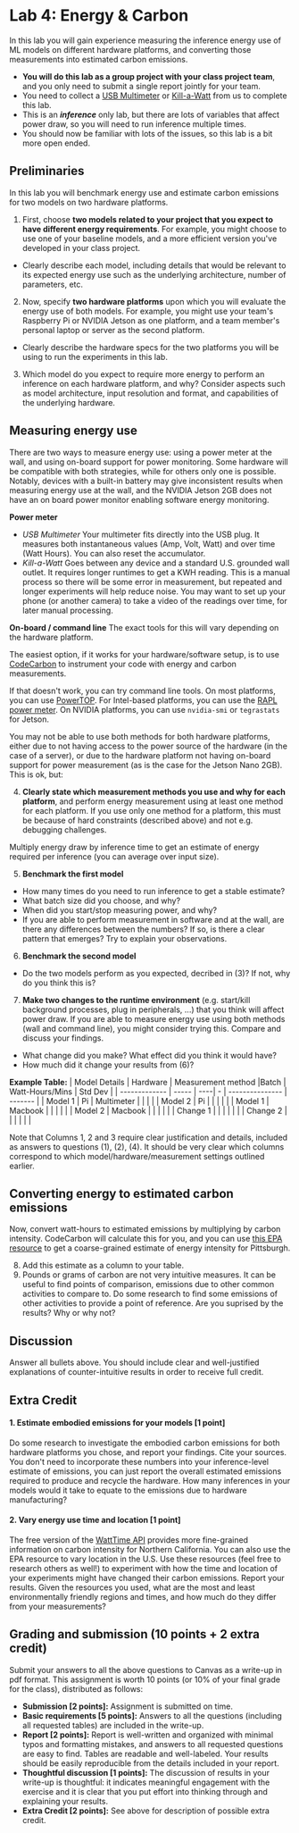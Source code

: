 Lab 4: Energy & Carbon
===
In this lab you will gain experience measuring the inference energy use of ML models on different hardware platforms, and converting those measurements into estimated carbon emissions.
-  **You will do this lab as a group project with your class project team**, and you only need to submit a single report jointly for your team.
- You need to collect a [USB Multimeter](https://www.amazon.com/gp/product/B07DCTG6LH/) or [Kill-a-Watt](https://www.amazon.com/P3-P4400-Electricity-Usage-Monitor/dp/B00009MDBU/) from us to complete this lab.
- This is an _**inference**_ only lab, but there are lots of variables that affect power draw, so you will need to run inference multiple times.
- You should now be familiar with lots of the issues, so this lab is a bit more open ended.

Preliminaries
---
In this lab you will benchmark energy use and estimate carbon emissions for two models on two hardware platforms. 
1. First, choose **two models related to your project that you expect to have different energy requirements**. For example, you might choose to use one of your baseline models, and a more efficient version you've developed in your class project.
 - Clearly describe each model, including details that would be relevant to its expected energy use such as the underlying architecture, number of parameters, etc.
2. Now, specify **two hardware platforms** upon which you will evaluate the energy use of both models. For example, you might use your team's Raspberry Pi or NVIDIA Jetson as one platform, and a team member's personal laptop or server as the second platform.
- Clearly describe the hardware specs for the two platforms you will be using to run the experiments in this lab.
3. Which model do you expect to require more energy to perform an inference on each hardware platform, and why? Consider aspects such as model architecture, input resolution and format, and capabilities of the underlying hardware.

Measuring energy use
---
There are two ways to measure energy use: using a power meter at the wall, and using on-board support for power monitoring. Some hardware will be compatible with both strategies, while for others only one is possible.
Notably, devices with a built-in battery may give inconsistent results when measuring energy use at the wall, and the NVIDIA Jetson 2GB does not have an on board power monitor enabling software energy monitoring.

**Power meter**
- *USB Multimeter* Your multimeter fits directly into the USB plug.  It measures both instantaneous values (Amp, Volt, Watt) and over time (Watt Hours).  You can also reset the accumulator.
- *Kill-a-Watt* Goes between any device and a standard U.S. grounded wall outlet. It requires longer runtimes to get a KWH reading.
This is a manual process so there will be some error in measurement, but repeated and longer experiments will help reduce noise. You may want to set up your phone (or another camera) to take a video of the readings over time, for later manual processing.

**On-board / command line**
The exact tools for this will vary depending on the hardware platform. 

The easiest option, if it works for your hardware/software setup, is to use [CodeCarbon](https://github.com/mlco2/codecarbon) to instrument your code with energy and carbon measurements. 

If that doesn't work, you can try command line tools. On most platforms, you can use [PowerTOP](https://github.com/fenrus75/powertop). For Intel-based platforms, you can use the [RAPL power meter](https://web.eece.maine.edu/~vweaver/projects/rapl/). On NVIDIA platforms, you can use `nvidia-smi` or `tegrastats` for Jetson.

You may not be able to use both methods for both hardware platforms, either due to not having access to the power source of the hardware (in the case of a server), or due to the hardware platform not having on-board support for power measurement (as is the case for the Jetson Nano 2GB). 
This is ok, but:

4. **Clearly state which measurement methods you use and why for each platform**, and perform energy measurement using at least one method for each platform. If you use only one method for a platform, this must be because of hard constraints (described above) and not e.g. debugging challenges.

Multiply energy draw by inference time to get an estimate of energy required per inference (you can average over input size).

5. **Benchmark the first model**
  * How many times do you need to run inference to get a stable estimate?
  * What batch size did you choose, and why?
  * When did you start/stop measuring power, and why?
  * If you are able to perform measurement in software and at the wall, are there any differences between the numbers? If so, is there a clear pattern that emerges? Try to explain your observations.
6. **Benchmark the second model**
  * Do the two models perform as you expected, decribed in (3)? If not, why do you think this is?
7. **Make two changes to the runtime environment** (e.g. start/kill background processes, plug in peripherals, ...) that you think will affect power draw. If you are able to measure energy use using both methods (wall and command line), you might consider trying this. Compare and discuss your findings. 
  * What change did you make? What effect did you think it would have?
  * How much did it change your results from (6)?

**Example Table:**
| Model Details | Hardware | Measurement method |Batch | Watt-Hours/Mins | Std Dev |
| ------------- | ----- | ----| - | --------------- | ------- |
| Model 1       | Pi      | Multimeter   |    |                |         |
| Model 2       | Pi      |     |   |                |         |
| Model 1       | Macbook      |      |  |                |         |
| Model 2       | Macbook     |     |   |                |         |
| Change 1       |          |      |   |               |         |
| Change 2       |          |      |   |               |         |

Note that Columns 1, 2 and 3 require clear justification and details, included as answers to questions (1), (2), (4). It should be very clear which columns correspond to which model/hardware/measurement settings outlined earlier.

Converting energy to estimated carbon emissions
---
Now, convert watt-hours to estimated emissions by multiplying by carbon intensity. CodeCarbon will calculate this for you, and you can use [this EPA resource](https://www.epa.gov/egrid/power-profiler#/) to get a coarse-grained estimate of energy intensity for Pittsburgh.

8. Add this estimate as a column to your table.
9. Pounds or grams of carbon are not very intuitive measures. It can be useful to find points of comparison, emissions due to other common activities to compare to. Do some research to find some emissions of other activities to provide a point of reference. Are you suprised by the results? Why or why not?

Discussion
---
Answer all bullets above. You should include clear and well-justified explanations of counter-intuitive results in order to receive full credit.

Extra Credit
---
#### 1. Estimate embodied emissions for your models [1 point]
Do some research to investigate the embodied carbon emissions for both hardware platforms you chose, and report your findings. Cite your sources. You don't need to incorporate these numbers into your inference-level estimate of emissions, you can just report the overall estimated emissions required to produce and recycle the hardware. How many inferences in your models would it take to equate to the emissions due to hardware manufacturing? 

#### 2. Vary energy use time and location [1 point]
The free version of the [WattTime API](https://www.watttime.org/api-documentation/#introduction) provides more fine-grained information on carbon intensity for Northern California. You can also use the EPA resource to vary location in the U.S. Use these resources (feel free to research others as well!) to experiment with how the time and location of your experiments might have changed their carbon emissions. Report your results. Given the resources you used, what are the most and least environmentally friendly regions and times, and how much do they differ from your measurements? 


Grading and submission (10 points + 2 extra credit)
----
Submit your answers to all the above questions to Canvas as a write-up in pdf format. This assignment is worth 10 points 
(or 10% of your final grade for the class), distributed as follows: 
- **Submission [2 points]:** Assignment is submitted on time.
- **Basic requirements [5 points]:** Answers to all the questions (including all requested tables) are included in the write-up. 
- **Report [2 points]:** Report is well-written and organized with minimal typos and formatting mistakes, and answers to all requested questions are easy to find. Tables are readable and well-labeled. Your results should be easily reproducible from the details included in your report.
- **Thoughtful discussion [1 points]:** The discussion of results in your write-up is thoughtful: it indicates meaningful engagement with the exercise and it is clear that you put effort into thinking through and explaining your results.
- **Extra Credit [2 points]:** See above for description of possible extra credit.

